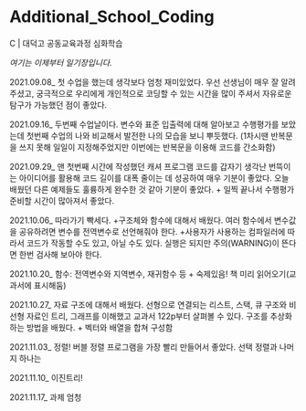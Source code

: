 # Additional_School_Coding
C | 대덕고 공동교육과정 심화학습

*여기는 이제부터 일기장입니다.*

2021.09.08_ 첫 수업을 했는데 생각보다 엄청 재미있었다. 우선 선생님이 매우 잘 알려주셨고, 궁극적으로 우리에게 개인적으로 코딩할 수 있는 시간을 많이 주셔서 자유로운 탐구가 가능했던 점이 좋았다.

2021.09.16_ 두번째 수업날이다. 변수와 표준 입출력에 대해 알아보고 수행평가를 보았는데 첫번째 수업의 나와 비교해서 발전한 나의 모습을 보니 뿌듯했다. (1차시땐 반복문을 쓰지 못해 일일이 지정해주었지만 이번에는 반복문을 이용해 코드를 간소화함)

2021.09.29_ 맨 첫번째 시간에 작성했던 캐셔 프로그램 코드를 갑자기 생각난 번뜩이는 아이디어를 활용해 코드 길이를 대폭 줄이는 데 성공하여 매우 기분이 좋았다. 오늘 배웠던 다른 예제들도 훌륭하게 완수한 것 같아 기분이 좋았다. + 일찍 끝나서 수행평가 준비할 시간이 많아져서 좋았다.

2021.10.06_ 따라가기 빡세다. +구조체와 함수에 대해서 배웠다. 여러 함수에서 변수값을 공유하려면 변수를 전역변수로 선언해줘야 한다. +사용자가 사용하는 컴파일러에 따라서 코드가 작동할 수도 있고, 아닐 수도 있다. 실행은 되지만 주의(WARNING)이 뜬다면 한번 검사해 보아야 한다.

2021.10.20_ 함수: 전역변수와 지역변수, 재귀함수 등 + 숙제있음! 책 미리 읽어오기(교과서에 표시해둠)

2021.10.27_ 자료 구조에 대해서 배웠다. 선형으로 연결되는 리스트, 스택, 큐 구조와 비선형 자료인 트리, 그래프를 이해했고 교과서 122p부터 살펴볼 수 있다. 구조를 추상화하는 방법을 배웠다. + 벡터와 배열을 합쳐 구성함


2021.11.03_ 정렬! 버블 정렬 프로그램을 가장 빨리 만들어서 좋았다. 선택 정렬과 나머지 하나는 

2021.11.10_ 이진트리!

2021.11.17_ 과제 엄청 

